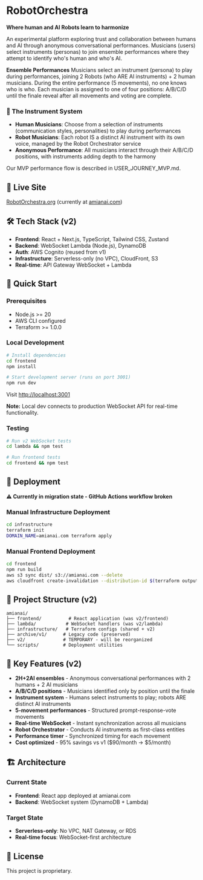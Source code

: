 # RobotOrchestra

**Where human and AI Robots learn to harmonize**

An experimental platform exploring trust and collaboration between humans and AI through anonymous conversational performances. Musicians (users) select instruments (personas) to join ensemble performances where they attempt to identify who's human and who's AI.

**Ensemble Performances** Musicians select an instrument (persona) to play during performances, joining 2 Robots (who ARE AI instruments) + 2 human musicians. During the entire performance (5 movements), no one knows who is who. Each musician is assigned to one of four positions: A/B/C/D until the finale reveal after all movements and voting are complete.

### 🎼 The Instrument System

- **Human Musicians**: Choose from a selection of instruments (communication styles, personalities) to play during performances
- **Robot Musicians**: Each robot IS a distinct AI instrument with its own voice, managed by the Robot Orchestrator service
- **Anonymous Performance**: All musicians interact through their A/B/C/D positions, with instruments adding depth to the harmony

Our MVP performance flow is described in USER_JOURNEY_MVP.md.

## 🚀 Live Site

[RobotOrchestra.org](https://robotorchestra.org) (currently at [amianai.com](https://amianai.com))

## 🛠️ Tech Stack (v2)

- **Frontend**: React + Next.js, TypeScript, Tailwind CSS, Zustand
- **Backend**: WebSocket Lambda (Node.js), DynamoDB
- **Auth**: AWS Cognito (reused from v1)
- **Infrastructure**: Serverless-only (no VPC), CloudFront, S3
- **Real-time**: API Gateway WebSocket + Lambda

## 🏃 Quick Start

### Prerequisites

- Node.js >= 20
- AWS CLI configured
- Terraform >= 1.0.0

### Local Development

```bash
# Install dependencies
cd frontend
npm install

# Start development server (runs on port 3001)
npm run dev
```

Visit [http://localhost:3001](http://localhost:3001)

**Note:** Local dev connects to production WebSocket API for real-time functionality.

### Testing

```bash
# Run v2 WebSocket tests
cd lambda && npm test

# Run frontend tests
cd frontend && npm test
```

## 🚀 Deployment

**⚠️ Currently in migration state - GitHub Actions workflow broken**

### Manual Infrastructure Deployment

```bash
cd infrastructure
terraform init
DOMAIN_NAME=amianai.com terraform apply
```

### Manual Frontend Deployment

```bash
cd frontend
npm run build
aws s3 sync dist/ s3://amianai.com --delete
aws cloudfront create-invalidation --distribution-id $(terraform output -raw cloudfront_distribution_id) --paths "/*"
```

## 📁 Project Structure (v2)

```
amianai/
├── frontend/          # React application (was v2/frontend)
├── lambda/           # WebSocket handlers (was v2/lambda)
├── infrastructure/   # Terraform configs (shared + v2)
├── archive/v1/      # Legacy code (preserved)
├── v2/              # TEMPORARY - will be reorganized
└── scripts/         # Deployment utilities
```

## 🔑 Key Features (v2)

- **2H+2AI ensembles** - Anonymous conversational performances with 2 humans + 2 AI musicians
- **A/B/C/D positions** - Musicians identified only by position until the finale
- **Instrument system** - Humans select instruments to play; robots ARE distinct AI instruments
- **5-movement performances** - Structured prompt-response-vote movements
- **Real-time WebSocket** - Instant synchronization across all musicians
- **Robot Orchestrator** - Conducts AI instruments as first-class entities
- **Performance timer** - Synchronized timing for each movement
- **Cost optimized** - 95% savings vs v1 ($90/month → $5/month)

## 🏗️ Architecture

### Current State

- **Frontend**: React app deployed at amianai.com
- **Backend**: WebSocket system (DynamoDB + Lambda)

### Target State

- **Serverless-only**: No VPC, NAT Gateway, or RDS
- **Real-time focus**: WebSocket-first architecture

## 📄 License

This project is proprietary.
